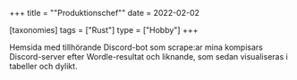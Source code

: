 +++
title = "\"Produktionschef\""
date = 2022-02-02

[taxonomies]
tags = ["Rust"]
type = ["Hobby"]
+++

Hemsida med tillhörande Discord-bot som scrape:ar mina kompisars Discord-server
efter Wordle-resultat och liknande, som sedan visualiseras i tabeller och dylikt.

<!-- more -->